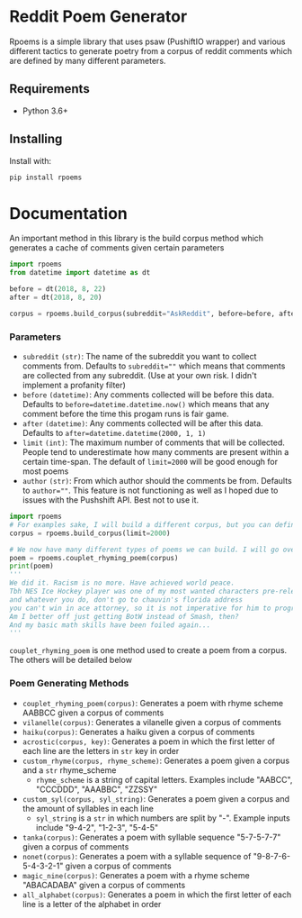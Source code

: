# Reddit Poem Generator
Rpoems is a simple library that uses psaw (PushiftIO wrapper) and various different tactics to generate poetry from a corpus of reddit comments which are defined by many different parameters.

## Requirements
- Python 3.6+

## Installing 
Install with:
```bash
pip install rpoems
```

# Documentation
An important method in this library is the build corpus method which generates a cache of comments given certain parameters
```python
import rpoems
from datetime import datetime as dt

before = dt(2018, 8, 22)
after = dt(2018, 8, 20)

corpus = rpoems.build_corpus(subreddit="AskReddit", before=before, after=after, limit=3000)

```

### Parameters
- `subreddit` `(str)`: The name of the subreddit you want to collect comments from. Defaults to `subreddit=""` which means that comments are collected from any subreddit. (Use at your own risk. I didn't implement a profanity filter)
- `before` `(datetime)`: Any comments collected will be before this data. Defaults to `before=datetime.datetime.now()` which means that any comment before the time this progam runs is fair game.
- `after` `(datetime)`: Any comments collected will be after this data. Defaults to `after=datetime.datetime(2000, 1, 1)`
- `limit` `(int)`: The maximum number of comments that will be collected. People tend to underestimate how many comments are present within a certain time-span. The default of `limit=2000` will be good enough for most poems
- `author` `(str)`: From which author should the comments be from. Defaults to `author=""`. This feature is not functioning as well as I hoped due to issues with the Pushshift API. Best not to use it.

```python
import rpoems
# For examples sake, I will build a different corpus, but you can definitely use the corpus from before.
corpus = rpoems.build_corpus(limit=2000)

# We now have many different types of poems we can build. I will go over one option in the coding example
poem = rpoems.couplet_rhyming_poem(corpus)
print(poem)
'''
We did it. Racism is no more. Have achieved world peace.
Tbh NES Ice Hockey player was one of my most wanted characters pre-release
and whatever you do, don't go to chauvin's florida address
you can't win in ace attorney, so it is not imperative for him to progress
Am I better off just getting BotW instead of Smash, then?
And my basic math skills have been foiled again...
'''
```
`couplet_rhyming_poem` is one method used to create a poem from a corpus. The others will be detailed below
### Poem Generating Methods
- `couplet_rhyming_poem(corpus)`: Generates a poem with rhyme scheme AABBCC given a corpus of comments
- `vilanelle(corpus)`: Generates a vilanelle given a corpus of comments
- `haiku(corpus)`: Generates a haiku given a corpus of comments
- `acrostic(corpus, key)`: Generates a poem in which the first letter of each line are the letters in `str` key in order
- `custom_rhyme(corpus, rhyme_scheme)`: Generates a poem given a corpus and a `str` rhyme_scheme
  - `rhyme_scheme` is a string of capital letters. Examples include "AABCC", "CCCDDD", "AAABBC", "ZZSSY"
- `custom_syl(corpus, syl_string)`: Generates a poem given a corpus and the amount of syllables in each line
  - `syl_string` is a `str` in which numbers are split by "-". Example inputs include "9-4-2", "1-2-3", "5-4-5"
- `tanka(corpus)`: Generates a poem with syllable sequence "5-7-5-7-7" given a corpus of comments
- `nonet(corpus)`: Generates a poem with a syllable sequence of "9-8-7-6-5-4-3-2-1" given a corpus of comments
- `magic_nine(corpus)`: Generates a poem with a rhyme scheme "ABACADABA" given a corpus of comments
- `all_alphabet(corpus)`: Generates a poem in which the first letter of each line is a letter of the alphabet in order

